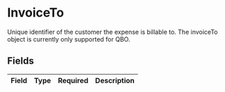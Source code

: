 # InvoiceTo

Unique identifier of the customer the expense is billable to. The invoiceTo object is currently only supported for QBO.


## Fields

| Field       | Type        | Required    | Description |
| ----------- | ----------- | ----------- | ----------- |